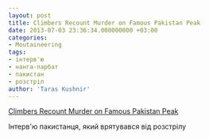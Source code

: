 ```yaml
---
layout: post
title: Climbers Recount Murder on Famous Pakistan Peak
date: 2013-07-03 23:36:34.000000000 +03:00
categories:
- Moutaineering
tags:
- інтерв'ю
- нанга-парбат
- пакистан
- розстріл
author: 'Taras Kushnir'
---
```


[Climbers Recount Murder on Famous Pakistan Peak](http://news.nationalgeographic.com/news/2013/06/130628-nanga-parbat-pakistan-mountaineering-climbers-world-murder-poland-nepal-china-lithuania/)

Інтерв'ю пакистанця, який врятувався від розстрілу

